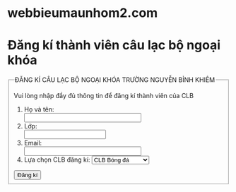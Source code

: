# webbieumaunhom2.com
<head>
    <title>Vận dụng 1 bài 12</title>
  </head>
  <body>
    <h1>Đăng kí thành viên câu lạc bộ ngoại khóa</h1>
    <form action="bieumau.html" method="post">
      <fieldset>
        <legend>ĐĂNG KÍ CÂU LẠC BỘ NGOẠI KHÓA TRƯỜNG NGUYỄN BỈNH KHIÊM</legend>
        <p>Vui lòng nhập đầy đủ thông tin để đăng kí thành viên của CLB</p>
        <ol>
          <li>
            <label for="fullname">Họ và tên:</label>
            <br />
            <input type="text" name="fullname" id="fullname" size="30" />
          </li>
          <li>
            <label for="class">Lớp: </label>
            <br />
            <input type="text" name="class" list="class" />
            <datalist id="class">
              <option value="10A">10A</option>
              <option value="10B">10B</option>
              <option value="10C">10C</option>
              <option value="100">100</option>
              <option value="10E">10E</option>
            </datalist>
          </li>
          <li>
            <label for="email">Email:</label>
            <br />
            <input type="text" name="email" id="email" size="30" />
          </li>
          <li>
            <label for="club">Lựa chọn CLB đăng kí: </label>
            <select name="club" id="club">
              <option value="football">CLB Bóng đá</option>
              <option value="volleyball">CLB Bóng chuyền</option>
              <option value="basketball">CLB Bóng rổ</option>
              <option value="karatedo">CLB Karatedo</option>
            </select>
          </li>
        </ol>
        <input type="submit" value="Đăng kí" />
      </fieldset>
    </form>
  </body>
</html>
